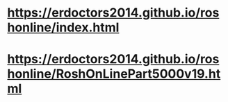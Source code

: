 # https://erdoctors2014.github.io/roshonline/index.html

# https://erdoctors2014.github.io/roshonline/RoshOnLinePart5000v19.html
